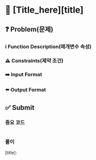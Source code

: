 # :bookmark_tabs: [Title_here][title]

## :question: Problem(문제)

### :information_source: Function Description(매개변수 속성)

### :warning: Constraints(제약 조건)

### :arrow_right: Input Format

### :arrow_left: Output Format

## :white_check_mark: Submit
### 중요 코드
``` java
```
### 풀이

[title]: 